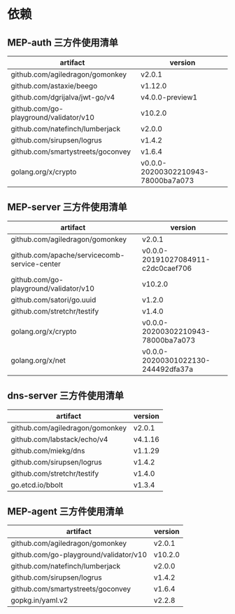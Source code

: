 依赖
================

## MEP-auth 三方件使用清单

| artifact | version  |
|---|---|
|github.com/agiledragon/gomonkey| v2.0.1
|github.com/astaxie/beego| v1.12.0
|github.com/dgrijalva/jwt-go/v4| v4.0.0-preview1
|github.com/go-playground/validator/v10| v10.2.0
|github.com/natefinch/lumberjack| v2.0.0
|github.com/sirupsen/logrus| v1.4.2
|github.com/smartystreets/goconvey| v1.6.4
|golang.org/x/crypto| v0.0.0-20200302210943-78000ba7a073

## MEP-server 三方件使用清单

| artifact | version  |
|---|---|
|github.com/agiledragon/gomonkey |v2.0.1|
|github.com/apache/servicecomb-service-center |v0.0.0-20191027084911-c2dc0caef706|
|github.com/go-playground/validator/v10 |v10.2.0|
|github.com/satori/go.uuid| v1.2.0|
|github.com/stretchr/testify |v1.4.0|
|golang.org/x/crypto |v0.0.0-20200302210943-78000ba7a073|
|golang.org/x/net |v0.0.0-20200301022130-244492dfa37a|

## dns-server 三方件使用清单

| artifact | version  |
|---|---|
|github.com/agiledragon/gomonkey | v2.0.1
|github.com/labstack/echo/v4 | v4.1.16
|github.com/miekg/dns | v1.1.29
|github.com/sirupsen/logrus | v1.4.2
|github.com/stretchr/testify | v1.4.0
|go.etcd.io/bbolt | v1.3.4

## MEP-agent 三方件使用清单

| artifact | version  |
|---|---|
| github.com/agiledragon/gomonkey | v2.0.1
| github.com/go-playground/validator/v10 | v10.2.0
| github.com/natefinch/lumberjack | v2.0.0
| github.com/sirupsen/logrus | v1.4.2
| github.com/smartystreets/goconvey | v1.6.4
| gopkg.in/yaml.v2 | v2.2.8